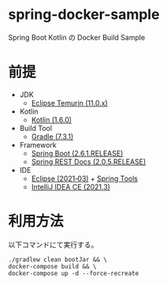 # spring-docker-sample
Spring Boot Kotlin の Docker Build Sample


# 前提
-   JDK
    - [Eclipse Temurin (11.0.x)](https://adoptium.net/)
-   Kotlin
    - [Kotlin (1.6.0)](https://kotlinlang.org/)
-   Build Tool
    - [Gradle (7.3.1)](https://gradle.org/)
-   Framework
    - [Spring Boot (2.6.1.RELEASE)](https://spring.io/projects/spring-boot)
    - [Spring REST Docs (2.0.5.RELEASE)](https://spring.io/projects/spring-restdocs)
-   IDE
    - [Eclipse (2021‑03)](http://www.eclipse.org/home/index.php) + [Spring Tools](https://marketplace.eclipse.org/content/spring-tool-suite-sts-eclipse)
    - [IntelliJ IDEA CE (2021.3)](https://www.jetbrains.com/ja-jp/idea/download/)


# 利用方法
以下コマンドにて実行する。
  ```shell
  ./gradlew clean bootJar && \
  docker-compose build && \
  docker-compose up -d --force-recreate
  ```


